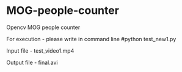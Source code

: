 # MOG-people-counter
Opencv MOG people counter

For execution - please write in command line #python test_new1.py

Input file - test_video1.mp4

Output file - final.avi
